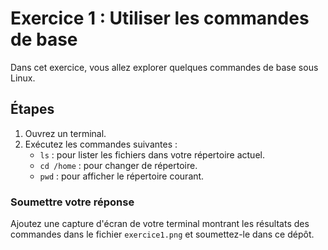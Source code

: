 # Exercice 1 : Utiliser les commandes de base

Dans cet exercice, vous allez explorer quelques commandes de base sous Linux.

## Étapes
1. Ouvrez un terminal.
2. Exécutez les commandes suivantes :
   - `ls` : pour lister les fichiers dans votre répertoire actuel.
   - `cd /home` : pour changer de répertoire.
   - `pwd` : pour afficher le répertoire courant.

### Soumettre votre réponse
Ajoutez une capture d'écran de votre terminal montrant les résultats des commandes dans le fichier `exercice1.png` et soumettez-le dans ce dépôt.
